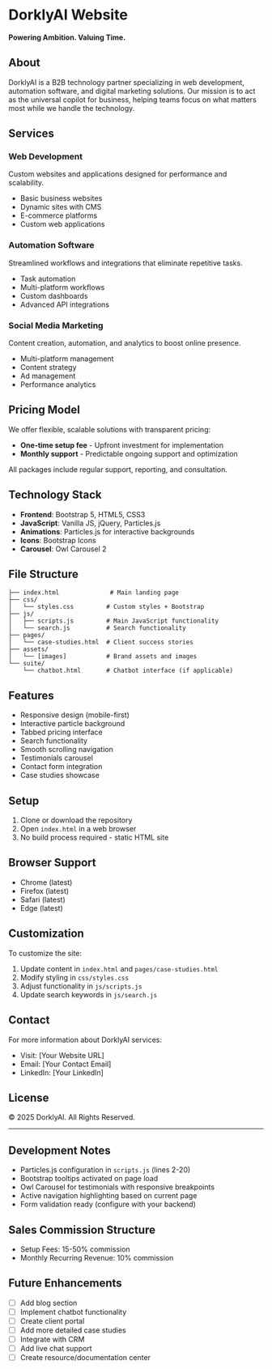 # DorklyAI Website

**Powering Ambition. Valuing Time.**

## About
DorklyAI is a B2B technology partner specializing in web development, automation software, and digital marketing solutions. Our mission is to act as the universal copilot for business, helping teams focus on what matters most while we handle the technology.

## Services

### Web Development
Custom websites and applications designed for performance and scalability.
- Basic business websites
- Dynamic sites with CMS
- E-commerce platforms
- Custom web applications

### Automation Software
Streamlined workflows and integrations that eliminate repetitive tasks.
- Task automation
- Multi-platform workflows
- Custom dashboards
- Advanced API integrations

### Social Media Marketing
Content creation, automation, and analytics to boost online presence.
- Multi-platform management
- Content strategy
- Ad management
- Performance analytics

## Pricing Model
We offer flexible, scalable solutions with transparent pricing:
- **One-time setup fee** - Upfront investment for implementation
- **Monthly support** - Predictable ongoing support and optimization

All packages include regular support, reporting, and consultation.

## Technology Stack
- **Frontend**: Bootstrap 5, HTML5, CSS3
- **JavaScript**: Vanilla JS, jQuery, Particles.js
- **Animations**: Particles.js for interactive backgrounds
- **Icons**: Bootstrap Icons
- **Carousel**: Owl Carousel 2

## File Structure
```
├── index.html              # Main landing page
├── css/
│   └── styles.css         # Custom styles + Bootstrap
├── js/
│   ├── scripts.js         # Main JavaScript functionality
│   └── search.js          # Search functionality
├── pages/
│   └── case-studies.html  # Client success stories
├── assets/
│   └── [images]           # Brand assets and images
└── suite/
    └── chatbot.html       # Chatbot interface (if applicable)
```

## Features
- Responsive design (mobile-first)
- Interactive particle background
- Tabbed pricing interface
- Search functionality
- Smooth scrolling navigation
- Testimonials carousel
- Contact form integration
- Case studies showcase

## Setup
1. Clone or download the repository
2. Open `index.html` in a web browser
3. No build process required - static HTML site

## Browser Support
- Chrome (latest)
- Firefox (latest)
- Safari (latest)
- Edge (latest)

## Customization
To customize the site:
1. Update content in `index.html` and `pages/case-studies.html`
2. Modify styling in `css/styles.css`
3. Adjust functionality in `js/scripts.js`
4. Update search keywords in `js/search.js`

## Contact
For more information about DorklyAI services:
- Visit: [Your Website URL]
- Email: [Your Contact Email]
- LinkedIn: [Your LinkedIn]

## License
© 2025 DorklyAI. All Rights Reserved.

---

## Development Notes
- Particles.js configuration in `scripts.js` (lines 2-20)
- Bootstrap tooltips activated on page load
- Owl Carousel for testimonials with responsive breakpoints
- Active navigation highlighting based on current page
- Form validation ready (configure with your backend)

## Sales Commission Structure
- Setup Fees: 15-50% commission
- Monthly Recurring Revenue: 10% commission

## Future Enhancements
- [ ] Add blog section
- [ ] Implement chatbot functionality
- [ ] Create client portal
- [ ] Add more detailed case studies
- [ ] Integrate with CRM
- [ ] Add live chat support
- [ ] Create resource/documentation center
